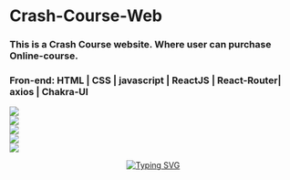 # Crash-Course-Web
<h3>This is a Crash Course website. Where user can purchase Online-course.</h3>
 <h3>Fron-end: HTML | CSS | javascript | ReactJS | React-Router| axios | Chakra-UI</h3>
  
<img src="https://github.com/AyeshaKhan14/Crash-Course-Web/assets/101391413/f585197d-7a1e-498a-939e-76b18c46e6c2"/> 
<br>
<img src="https://github.com/AyeshaKhan14/Crash-Course-Web/assets/101391413/9c4cae07-82c9-499b-b36d-ea8763ed785e" />
<br>
<img src="https://github.com/AyeshaKhan14/Crash-Course-Web/assets/101391413/1d645053-ca88-42b1-92b9-7803b0c60819" />
<br>
<img src="https://github.com/AyeshaKhan14/Crash-Course-Web/assets/101391413/b7a30bb1-d06f-47d2-b836-b84f887e3b4d" />
<br>
<img src="https://github.com/AyeshaKhan14/Crash-Course-Web/assets/101391413/45954eb7-42ae-4764-9685-7ffe3631b122" />
<p align="center"><a align="center" href="https://git.io/typing-svg"><img src="https://readme-typing-svg.herokuapp.com?font=Fira+Code&pause=1000&center=true&vCenter=true&width=435&lines=Thank+you+for+your+precious+Time." alt="Typing SVG" /></a></p>
